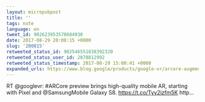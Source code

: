 ```yaml
---
layout: micropubpost
title: ''
tags: note
language: en
tweet_id: 902623953570684930
date: 2017-08-29 20:08:15 +0000
slug: '200815'
retweeted_status_id: 902546551838392320
retweeted_status_user_id: 2878812992
retweeted_status_timestamp: 2017-08-29 15:00:41 +0000
expanded_urls: https://www.blog.google/products/google-vr/arcore-augmented-reality-android-scale/,https://www.blog.google/products/google-vr/arcore-augmented-reality-android-scale/,https://twitter.com/googlevr/status/902546551838392321/video/1
---
```

RT @googlevr: #ARCore preview brings high-quality mobile AR, starting with Pixel and @SamsungMobile Galaxy S8. https://t.co/Tyy2izfm5K http…
